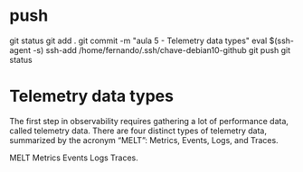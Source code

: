 
# ###################################################################################################################### 
# ###################################################################################################################### 
# ###################################################################################################################### 
# ###################################################################################################################### 
# ###################################################################################################################### 
#  push

git status
git add .
git commit -m "aula 5 - Telemetry data types"
eval $(ssh-agent -s)
ssh-add /home/fernando/.ssh/chave-debian10-github
git push
git status



# ###################################################################################################################### 
# ###################################################################################################################### 
# ###################################################################################################################### 
# ###################################################################################################################### 
# ###################################################################################################################### 
# Telemetry data types

The first step in observability requires gathering a lot of performance data, called telemetry data. There are four distinct types of telemetry data, summarized by the acronym “MELT”: Metrics, Events, Logs, and Traces. 

MELT
Metrics
Events
Logs
Traces. 